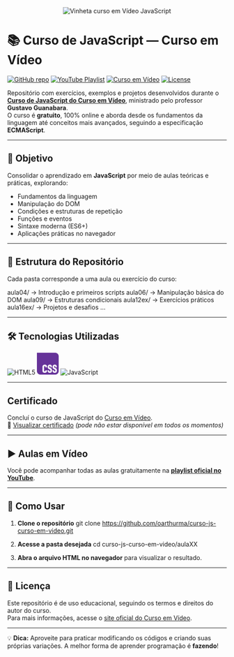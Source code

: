 <div align="center">
  <img src="/assets/curso-video-js.gif" alt="Vinheta curso em Vídeo JavaScript" width="500">
</div>

# 📚 Curso de JavaScript — Curso em Vídeo

[![GitHub repo](https://img.shields.io/badge/GitHub-oarthurma%2Fcurso--js--curso--em--video-181717?logo=github)](https://github.com/oarthurma/curso-js-curso-em-video)
[![YouTube Playlist](https://img.shields.io/badge/YouTube-Playlist-FFCC00?logo=youtube&logoColor=white)](https://www.youtube.com/playlist?list=PLHz_AreHm4dlsK3Nr9GVvXCbpQyHQl1o1)
[![Curso em Vídeo](https://img.shields.io/badge/Site-Curso%20em%20Vídeo-2D9CDB?logo=google-chrome&logoColor=white)](https://www.cursoemvideo.com/curso/javascript/)
[![License](https://img.shields.io/badge/Licença-Educacional-2D9CDB)](#-licença)

Repositório com exercícios, exemplos e projetos desenvolvidos durante o **[Curso de JavaScript do Curso em Vídeo](https://www.cursoemvideo.com/curso/javascript/)**, ministrado pelo professor **Gustavo Guanabara**.  
O curso é **gratuito**, 100% online e aborda desde os fundamentos da linguagem até conceitos mais avançados, seguindo a especificação **ECMAScript**.

---

## 🚀 Objetivo

Consolidar o aprendizado em **JavaScript** por meio de aulas teóricas e práticas, explorando:

- Fundamentos da linguagem
- Manipulação do DOM
- Condições e estruturas de repetição
- Funções e eventos
- Sintaxe moderna (ES6+)
- Aplicações práticas no navegador

---

## 📂 Estrutura do Repositório

Cada pasta corresponde a uma aula ou exercício do curso:

aula04/ → Introdução e primeiros scripts
aula06/ → Manipulação básica do DOM
aula09/ → Estruturas condicionais
aula12ex/ → Exercícios práticos
aula16ex/ → Projetos e desafios
...

---

## 🛠 Tecnologias Utilizadas

<div align="left">
  <img src="https://cdn.jsdelivr.net/gh/devicons/devicon/icons/html5/html5-original.svg" alt="HTML5" width="50" height="50"/>
  <img src="https://github.com/CSS-Next/logo.css/blob/main/css.svg" alt="CSS3" width="50" height="50"/>
  <img src="https://cdn.jsdelivr.net/gh/devicons/devicon/icons/javascript/javascript-original.svg" alt="JavaScript" width="50" height="50"/>
</div>

---

## Certificado

Concluí o curso de JavaScript do [Curso em Vídeo](https://www.cursoemvideo.com).  
🔗 [Visualizar certificado](https://www.cursoemvideo.com/certificates/certificado/?course_id=27745&cert-nonce=2686c19df8) _(pode não estar disponível em todos os momentos)_

---

## ▶️ Aulas em Vídeo

Você pode acompanhar todas as aulas gratuitamente na **[playlist oficial no YouTube](https://www.youtube.com/playlist?list=PLHz_AreHm4dlsK3Nr9GVvXCbpQyHQl1o1)**.

---

## 📌 Como Usar

1. **Clone o repositório**
   git clone https://github.com/oarthurma/curso-js-curso-em-video.git

2. **Acesse a pasta desejada**
   cd curso-js-curso-em-video/aulaXX

3. **Abra o arquivo HTML no navegador** para visualizar o resultado.

---

## 📜 Licença

Este repositório é de uso educacional, seguindo os termos e direitos do autor do curso.  
Para mais informações, acesse o [site oficial do Curso em Vídeo](https://www.cursoemvideo.com/curso/javascript/).

---

💡 **Dica:** Aproveite para praticar modificando os códigos e criando suas próprias variações. A melhor forma de aprender programação é **fazendo**!
